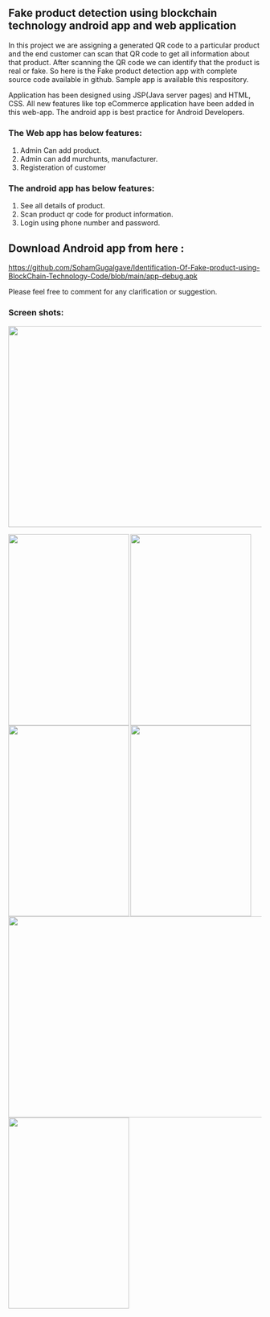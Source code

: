 ## Fake product detection using blockchain technology android app and web application

In this project we are assigning a generated QR code to a particular product and the end customer can scan that QR code to get all information about that 
product. After scanning the QR code we can identify that the product is real or fake. So here is the Fake product detection app with complete source code available in github. Sample app is available this respository.

Application has been designed using JSP(Java server pages) and HTML, CSS. All new features like top eCommerce application have been added in this web-app. The android app is best practice for Android Developers.

### The Web  app has below features:
1. Admin Can add product.
2. Admin can add murchunts, manufacturer.
3. Registeration of customer 

### The android app has below features:

1. See all details of product.
2. Scan product qr code for product information.
3. Login using phone number and password.

## Download Android app from here :

  https://github.com/SohamGugalgave/Identification-Of-Fake-product-using-BlockChain-Technology-Code/blob/main/app-debug.apk


Please feel free to comment for any clarification or suggestion.

### Screen shots: 

<a href="url"><img src="https://github.com/SohamGugalgave/Identification-Of-Fake-product-using-BlockChain-Technology-Code/blob/main/Fake%20Product%20Detection/screenshot/Home%20Web1.jpg" align="center" height="400" width="550" ></a>

<a href="url"><img src="https://github.com/SohamGugalgave/Identification-Of-Fake-product-using-BlockChain-Technology-Code/blob/main/Fake%20Product%20Detection/screenshot/flashscreen.jpg" align="left" height="380" width="240" ></a>

<a href="url"><img src="https://github.com/SohamGugalgave/Identification-Of-Fake-product-using-BlockChain-Technology-Code/blob/main/Fake%20Product%20Detection/screenshot/customer%20login.jpg" align="left" height="380" width="240" ></a>


<a href="url"><img src="https://github.com/SohamGugalgave/Identification-Of-Fake-product-using-BlockChain-Technology-Code/blob/main/Fake%20Product%20Detection/screenshot/product%20details.jpg" align="left" height="380" width="240" ></a>

<a href="url"><img src="https://github.com/SohamGugalgave/Identification-Of-Fake-product-using-BlockChain-Technology-Code/blob/main/Fake%20Product%20Detection/screenshot/scan%20qr%20code.jpg" align="left" height="380" width="240" ></a>

<a href="url"><img src="https://github.com/SohamGugalgave/Identification-Of-Fake-product-using-BlockChain-Technology-Code/blob/main/Fake%20Product%20Detection/screenshot/show%20all%20products.jpg" align="left" height="400" width="550" ></a>

<a href="url"><img src="https://github.com/SohamGugalgave/Identification-Of-Fake-product-using-BlockChain-Technology-Code/blob/main/Fake%20Product%20Detection/screenshot/scan%20qr.jpg" align="left" height="380" width="240" ></a>

